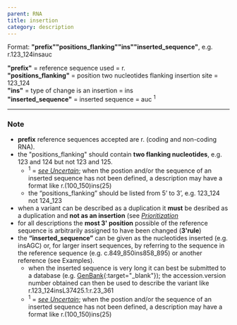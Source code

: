 ```yaml
---
parent: RNA
title: insertion
category: description
---
```


Format: **"prefix""positions_flanking""ins""inserted_sequence"**,  e.g. r.123\_124insauc

**"prefix"**  =  reference sequence used  =  r.<br>
**"positions_flanking"**  =  position two nucleotides flanking insertion site  =  123\_124<br>
**"ins"**  =  type of change is an insertion  =  ins<br> 
**"inserted_sequence"**  =  inserted sequence  =  auc <sup>1</sup>

---

### Note

*	**prefix** reference sequences accepted are r. (coding and non-coding RNA).
*	the "positions_flanking" should contain **two flanking nucleotides**, e.g. 123 and 124 but not 123 and 125.
	*	<sup>1</sup> = [_see Uncertain_](/recommendations/uncertain/); when the postion and/or the sequence of an inserted sequence has not been defined, a description may have a format like r.(100_150)ins(25)
	*	the “positions_flanking” should be listed from 5’ to 3’, e.g. 123_124 not 124_123
*	when a variant can be described as a duplication it **must** be desribed as a duplication and **not as an insertion** (see [_Prioritization_](/recommendations/general/)
*	for all descriptions the **most 3' position** possible of the reference sequence is arbitrarily assigned to have been changed (**3'rule**)
*	the **“inserted_sequence”** can be given as the nucleotides inserted (e.g. insAGC) or, for larger insert sequences, by referring to the sequence in the reference sequence (e.g. c.849_850ins858_895) or another reference (see Examples).
	*	when the inserted sequence is very long it can best be submitted to a database (e.g. [GenBank](http://www.ncbi.nlm.nih.gov/genbank/submit/){:target="\_blank"}); the accession.version number obtained can then be used to describe the variant like r.123\_124insL37425.1:r.23\_361
	*	<sup>1</sup> = [_see Uncertain_](/recommendations/uncertain/); when the postion and/or the sequence of an inserted sequence has not been defined, a description may have a format like r.(100_150)ins(25) 
